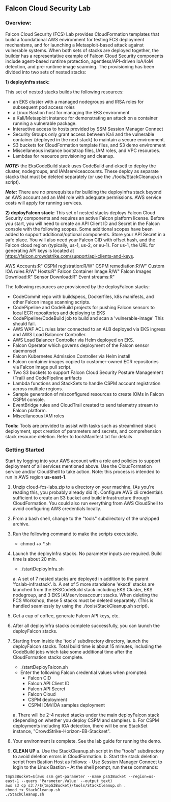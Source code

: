 ## Falcon Cloud Security Lab ##

### Overview: ###

Falcon Cloud Security (FCS) Lab provides CloudFormation templates that build a foundational AWS environment for testing FCS deployment mechanisms, and for launching a Metasploit-based attack against vulnerable systems. When both sets of stacks are deployed together, the builder has a representative example of Falcon Cloud Security components include agent-based runtime protection, agentless/API-driven IoA/IoM detection, and pre-runtime image scanning. The provisioning has been divided into two sets of nested stacks:

**1) deployInfra stack:**

This set of nested stacks builds the following resources:
* an EKS cluster with a managed nodegroups and IRSA roles for subsequent pod access roles
* a Linux Bastion host for managing the EKS environment 
* a Kali/Metasploit instance for demonstrating an attack on a container running a vulnerable package.
* Interactive access to hosts provided by SSM Session Manager Connect
* Security Groups only grant access between Kali and the vulnerable container (deployed in the next stack) to maintain a secure environment.
* S3 buckets for CloudFormation template files, and S3 demo environment
* Miscellaneous instance bootstrap files, IAM roles, and VPC resources.
* Lambdas for resource provisioning and cleanup.

***NOTE:*** the EksCodeBuild stack uses CodeBuild and eksctl to deploy the cluster, nodegroups, and IAMserviceaccounts. These deploy as separate stacks that must be deleted separately (or use the ./tools/StackCleanup.sh script).

***Note:*** There are no prerequisites for building the deployInfra stack beyond an AWS account and an IAM role with adequate permissions. AWS service costs will apply for running services.

**2) deployFalcon stack:**
This set of nested stacks deploys Falcon Cloud Security components and requires an active Falcon platform license. Before you start, you will need to create an API Client ID and Secret in the Falcon console with the following scopes. Some additional scopes have been added to support additional/optional components. Store your API Secret in a safe place. You will also need your Falcon CID with offset hash, and the Falcon cloud region (typically, us-1, us-2, or eu-1). For us-1, the URL for generating API keys is located at https://falcon.crowdstrike.com/support/api-clients-and-keys.

AWS Accounts:R"
CSPM registration:R/W"
CSPM remediation:R/W"
Custom IOA rules:R/W"
Hosts:R"
Falcon Container Image:R/W"
Falcon Images Download:R"
Sensor Download:R"
Event streams:R"

The following resources are provisioned by the deployFalcon stacks:
* CodeCommit repo with buildspecs, Dockerfiles, k8s manifests, and other Falcon image scanning scripts.
* CodePipeline and CodeBuild projects for pushing Falcon sensors to local ECR repositories and deploying to EKS
* CodePipeline/CodeBuild job to build and scan a 'vulnerable-image' This should fail.
* AWS WAF ACL rules later connected to an ALB deployed via EKS ingress and AWS Load Balancer Controller.
* AWS Load Balancer Controller via Helm deployed on EKS.
* Falcon Operator which governs deployment of the Falcon sensor daemonset
* Falcon Kubernetes Admission Controller via Helm install
* Falcon container images copied to customer-owned ECR repositories via Falcon image pull script. 
* Two S3 buckets to support Falcon Cloud Security Posture Management (Trail) and CodePipeline artifacts
* Lambda functions and StackSets to handle CSPM account registration across multiple regions.
* Sample generation of misconfigured resources to create IOMs in Falcon CSPM console.
* EventBridge rules and CloudTrail created to send telemetry stream to Falcon platform.
* Miscellaneous IAM roles

**Tools:**
Tools are provided to assist with tasks such as streamlined stack deployment, spot creation of parameters and secrets, and comprehension stack resource deletion. Refer to toolsManifest.txt for details 

### Getting Started ###

Start by logging into your AWS account with a role and policies to support deployment of all services mentioned above. Use the CloudFormation service and/or CloudShell to take action. Note: this process is intended to run in AWS region **us-east-1**.

1. Unzip cloud-fcs-labs.zip to a directory on your machine. (As you're reading this, you probably already did it). Configure AWS cli credentials sufficient to create an S3 bucket and build infrastructure through CloudFormation. You could also run everything from AWS CloudShell to avoid configuring AWS credentials locally.
2. From a bash shell, change to the "tools" subdirectory of the unzipped archive. 
3. Run the following command to make the scripts executable.
    - chmod +x *.sh 
4. Launch the deployInfra stacks. No parameter inputs are required. Build time is about 20 min.
    - ./startDeployInfra.sh
    
    a. A set of 7 nested stacks are deployed in addition to the parent 'fcslab-infrastack'.
    b. A set of 5 more standalone 'eksctl' stacks are launched from the EKSCodeBuild stack including EKS Cluster, EKS nodegroup, and 3 EKS IAMserviceaccount stacks. When deleting the FCS Workshop, these 5 stacks must be deleted separately. (This is handled seamlessly by using the ./tools/StackCleanup.sh script).
5. Get a cup of coffee, generate Falcon API keys, etc.
6. After all deployInfra stacks complete successfully, you can launch the deployFalcon stacks.
7. Starting from inside the 'tools' subdirectory directory, launch the deployFalcon stacks. Total build time is about 15 minutes, including the CodeBuild jobs which take some additional time after the CloudFormation stacks complete.
    - ./startDeployFalcon.sh
    - Enter the following Falcon credential values when prompted:
        - Falcon CID
        - Falcon API Client ID
        - Falcon API Secret
        - Falcon Cloud
        - CSPM deployment
        - CSPM IOM/IOA samples deployment
    
    a. There will be 2-4 nested stacks under the main deployFalcon stack (depending on whether you deploy CSPM and samples).
    b. For CSPM deployments including IOA detection, there will be one StackSet instance, "CrowdStrike-Horizon-EB-Stackset".
8.  Your environment is complete. See the lab guide for running the demo.

9. **CLEAN UP**
    a. Use the StackCleanup.sh script in the "tools" subdirectory to avoid deletion errors in CloudFormation.
    b. Start the stack deletion script from Bastion Host as follows:
        - Use Session Manager Connect to login to the Linux Bastion
        - At the shell prompt, run these commands:
````   
tmpS3Bucket=$(aws ssm get-parameter --name psS3Bucket --region=us-east-1 --query 'Parameter.Value' --output text)
aws s3 cp s3://${tmpS3Bucket}/tools/StackCleanup.sh .
chmod +x StackCleanup.sh
./StackCleanup.sh
````
        



